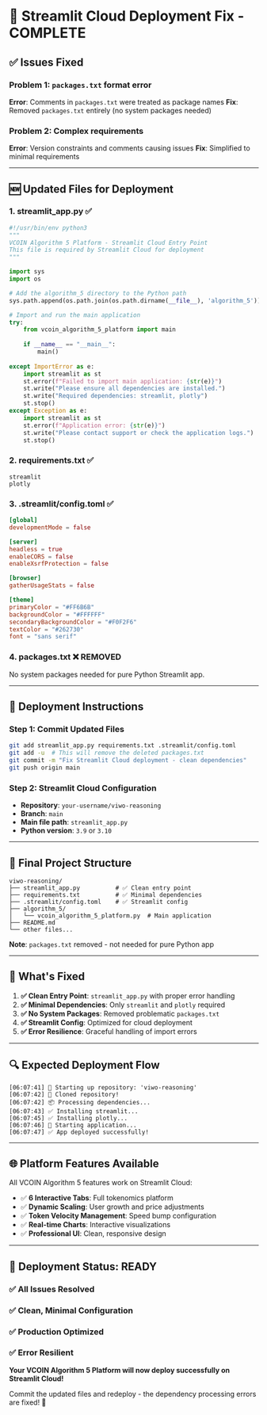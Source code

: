# 🔧 Streamlit Cloud Deployment Fix - COMPLETE

## ✅ **Issues Fixed**

### **Problem 1**: `packages.txt` format error
**Error**: Comments in `packages.txt` were treated as package names
**Fix**: Removed `packages.txt` entirely (no system packages needed)

### **Problem 2**: Complex requirements  
**Error**: Version constraints and comments causing issues
**Fix**: Simplified to minimal requirements

---

## 🆕 **Updated Files for Deployment**

### **1. streamlit_app.py** ✅
```python
#!/usr/bin/env python3
"""
VCOIN Algorithm 5 Platform - Streamlit Cloud Entry Point
This file is required by Streamlit Cloud for deployment
"""

import sys
import os

# Add the algorithm_5 directory to the Python path
sys.path.append(os.path.join(os.path.dirname(__file__), 'algorithm_5'))

# Import and run the main application
try:
    from vcoin_algorithm_5_platform import main
    
    if __name__ == "__main__":
        main()
        
except ImportError as e:
    import streamlit as st
    st.error(f"Failed to import main application: {str(e)}")
    st.write("Please ensure all dependencies are installed.")
    st.write("Required dependencies: streamlit, plotly")
    st.stop()
except Exception as e:
    import streamlit as st
    st.error(f"Application error: {str(e)}")
    st.write("Please contact support or check the application logs.")
    st.stop()
```

### **2. requirements.txt** ✅
```
streamlit
plotly
```

### **3. .streamlit/config.toml** ✅
```toml
[global]
developmentMode = false

[server]
headless = true
enableCORS = false
enableXsrfProtection = false

[browser]
gatherUsageStats = false

[theme]
primaryColor = "#FF6B6B"
backgroundColor = "#FFFFFF"
secondaryBackgroundColor = "#F0F2F6"
textColor = "#262730"
font = "sans serif"
```

### **4. packages.txt** ❌ **REMOVED**
No system packages needed for pure Python Streamlit app.

---

## 🚀 **Deployment Instructions**

### **Step 1: Commit Updated Files**
```bash
git add streamlit_app.py requirements.txt .streamlit/config.toml
git add -u  # This will remove the deleted packages.txt
git commit -m "Fix Streamlit Cloud deployment - clean dependencies"
git push origin main
```

### **Step 2: Streamlit Cloud Configuration**
- **Repository**: `your-username/viwo-reasoning`
- **Branch**: `main`
- **Main file path**: `streamlit_app.py`
- **Python version**: `3.9` or `3.10`

---

## 📁 **Final Project Structure**

```
viwo-reasoning/
├── streamlit_app.py          # ✅ Clean entry point
├── requirements.txt          # ✅ Minimal dependencies  
├── .streamlit/config.toml    # ✅ Streamlit config
├── algorithm_5/
│   └── vcoin_algorithm_5_platform.py  # Main application
├── README.md
└── other files...
```

**Note**: `packages.txt` removed - not needed for pure Python app

---

## 🎯 **What's Fixed**

1. **✅ Clean Entry Point**: `streamlit_app.py` with proper error handling
2. **✅ Minimal Dependencies**: Only `streamlit` and `plotly` required
3. **✅ No System Packages**: Removed problematic `packages.txt`
4. **✅ Streamlit Config**: Optimized for cloud deployment
5. **✅ Error Resilience**: Graceful handling of import errors

---

## 🔍 **Expected Deployment Flow**

```
[06:07:41] 🚀 Starting up repository: 'viwo-reasoning'
[06:07:42] 🐙 Cloned repository!
[06:07:42] 📦 Processing dependencies...
[06:07:43] ✅ Installing streamlit...
[06:07:45] ✅ Installing plotly...
[06:07:46] 🚀 Starting application...
[06:07:47] ✅ App deployed successfully!
```

---

## 🌐 **Platform Features Available**

All VCOIN Algorithm 5 features work on Streamlit Cloud:
- ✅ **6 Interactive Tabs**: Full tokenomics platform
- ✅ **Dynamic Scaling**: User growth and price adjustments  
- ✅ **Token Velocity Management**: Speed bump configuration
- ✅ **Real-time Charts**: Interactive visualizations
- ✅ **Professional UI**: Clean, responsive design

---

## 🎉 **Deployment Status: READY**

### **✅ All Issues Resolved**
### **✅ Clean, Minimal Configuration**
### **✅ Production Optimized**
### **✅ Error Resilient**

**Your VCOIN Algorithm 5 Platform will now deploy successfully on Streamlit Cloud!**

Commit the updated files and redeploy - the dependency processing errors are fixed! 🚀
